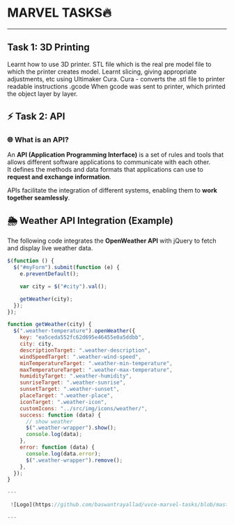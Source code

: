 # **MARVEL TASKS🔥**
------------------------------------------------------
## **Task 1: 3D Printing**

Learnt how to use 3D printer. STL file which is the real pre model file to which the printer creates model. Learnt slicing, giving appropriate adjustments, etc using Ultimaker Cura. Cura - converts the .stl file to printer readable instructions .gcode
When gcode was sent to printer, which printed the object  layer by layer.

## ⚡ Task 2: API

### 🌐 What is an API?
An **API (Application Programming Interface)** is a set of rules and tools that allows different software applications to communicate with each other.  
It defines the methods and data formats that applications can use to **request and exchange information**.  

APIs facilitate the integration of different systems, enabling them to **work together seamlessly**.

## 🌦️ Weather API Integration (Example)

The following code integrates the **OpenWeather API** with jQuery to fetch and display live weather data.

```javascript
$(function () {
  $("#myForm").submit(function (e) {
    e.preventDefault();

    var city = $("#city").val();

    getWeather(city);
  });
});

function getWeather(city) {
  $(".weather-temperature").openWeather({
    key: "ea5ceda552fc62d695e46455e0a5ddbb",
    city: city,
    descriptionTarget: ".weather-description",
    windSpeedTarget: ".weather-wind-speed",
    minTemperatureTarget: ".weather-min-temperature",
    maxTemperatureTarget: ".weather-max-temperature",
    humidityTarget: ".weather-humidity",
    sunriseTarget: ".weather-sunrise",
    sunsetTarget: ".weather-sunset",
    placeTarget: ".weather-place",
    iconTarget: ".weather-icon",
    customIcons: "../src/img/icons/weather/",
    success: function (data) {
      // show weather
      $(".weather-wrapper").show();
      console.log(data);
    },
    error: function (data) {
      console.log(data.error);
      $(".weather-wrapper").remove();
    },
  });
}

---

 ![Logo](https://github.com/baswantrayallad/uvce-marvel-tasks/blob/master/assets/TASK%202%20API.png?raw=true)

---






